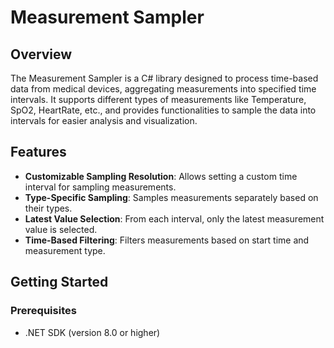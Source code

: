 # Measurement Sampler

## Overview
The Measurement Sampler is a C# library designed to process time-based data from medical devices, aggregating measurements into specified time intervals. It supports different types of measurements like Temperature, SpO2, HeartRate, etc., and provides functionalities to sample the data into intervals for easier analysis and visualization.

## Features
- **Customizable Sampling Resolution**: Allows setting a custom time interval for sampling measurements.
- **Type-Specific Sampling**: Samples measurements separately based on their types.
- **Latest Value Selection**: From each interval, only the latest measurement value is selected.
- **Time-Based Filtering**: Filters measurements based on start time and measurement type.

## Getting Started

### Prerequisites
- .NET SDK (version 8.0 or higher)
